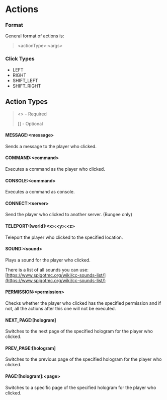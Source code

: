 # Actions

### Format

General format of actions is:

> \<actionType>:\<args>

### Click Types

* LEFT
* RIGHT
* SHIFT\_LEFT
* SHIFT\_RIGHT

## Action Types

> <> - Required
>
> \[] - Optional

#### MESSAGE:\<message>

Sends a message to the player who clicked.

#### COMMAND:\<command>

Executes a command as the player who clicked.

#### CONSOLE:\<command>

Executes a command as console.

#### CONNECT:\<server>

Send the player who clicked to another server. (Bungee only)

#### TELEPORT:\[world]:\<x>:\<y>:\<z>

Teleport the player who clicked to the specified location.

#### SOUND:\<sound>

Plays a sound for the player who clicked.

There is a list of all sounds you can use: [https://www.spigotmc.org/wiki/cc-sounds-list/](https://www.spigotmc.org/wiki/cc-sounds-list/)

#### PERMISSION:\<permission>

Checks whether the player who clicked has the specified permission and if not, all the actions after this one will not be executed.

#### NEXT\_PAGE:\[hologram]

Switches to the next page of the specified hologram for the player who clicked.&#x20;

#### PREV\_PAGE:\[hologram]

Switches to the previous page of the specified hologram for the player who clicked.

#### PAGE:\[hologram]:\<page>

Switches to a specific page of the specified hologram for the player who clicked.

